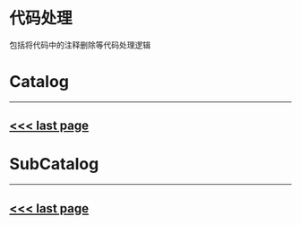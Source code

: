 # 代码处理

包括将代码中的注释删除等代码处理逻辑

# Catalog
---
[<<< last page](../README.md)
---

# SubCatalog

---
[<<< last page](../README.md)
---